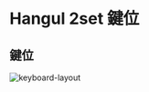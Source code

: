 # Hangul 2set 鍵位

## 鍵位

![keyboard-layout](https://github.com/oniondelta/Hangul_Rime_Files/blob/main/Hangul_2set/img/hangul_2set_keyboard-layout.png)

